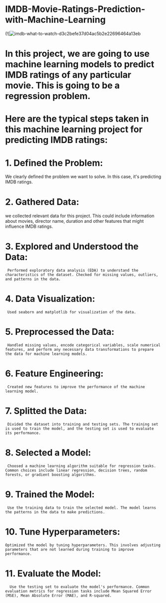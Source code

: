 # IMDB-Movie-Ratings-Prediction-with-Machine-Learning
(![![imdb-what-to-watch-d3c2befe37d04ac5b2e22696464a13eb](https://github.com/Victory-Onumaku/IMDB-Movie-Ratings-Prediction-with-Machine-Learning/assets/91481737/06905079-079c-4323-959c-272ed48e7b8f)

# In this project, we are going to use machine learning models to predict IMDB ratings of any particular movie. This is going to be a regression problem.

# Here are the typical steps taken in this machine learning project for predicting IMDB ratings:<br>

# 1. Defined the Problem:
  We clearly defined the problem we want to solve. In this case, it's predicting IMDB ratings. 

# 2. Gathered Data:
  we collected relevant data for this project. This could include information about movies, director name, duration and other features that might influence IMDB ratings. 

# 3. Explored and Understood the Data:
     Performed exploratory data analysis (EDA) to understand the characteristics of the dataset. Checked for missing values, outliers, and patterns in the data. 

# 4. Data Visualization:
     Used seaborn and matplotlib for visualization of the data.

# 5. Preprocessed the Data:
     Handled missing values, encode categorical variables, scale numerical features, and perform any necessary data transformations to prepare the data for machine learning models. 

# 6. Feature Engineering:
     Created new features to improve the performance of the machine learning model. 

# 7. Splitted the Data:
     Divided the dataset into training and testing sets. The training set is used to train the model, and the testing set is used to evaluate its performance. 

# 8. Selected a Model:
     Choosed a machine learning algorithm suitable for regression tasks. Common choices include linear regression, decision trees, random forests, or gradient boosting algorithms. 

# 9. Trained the Model:
     Use the training data to train the selected model. The model learns the patterns in the data to make predictions.

# 10. Tune Hyperparameters:
    Optimized the model by tuning hyperparameters. This involves adjusting parameters that are not learned during training to improve performance. 

# 11. Evaluate the Model:
      Use the testing set to evaluate the model's performance. Common evaluation metrics for regression tasks include Mean Squared Error (MSE), Mean Absolute Error (MAE), and R-squared.
  
  
